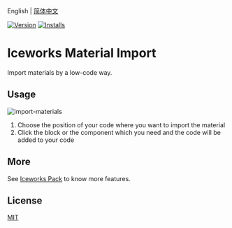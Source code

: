 English | [简体中文](./README.md)

[![Version](https://vsmarketplacebadge.apphb.com/version/iceworks-team.iceworks-material-import.svg)](https://marketplace.visualstudio.com/items?itemName=iceworks-team.iceworks-material-import)
[![Installs](https://vsmarketplacebadge.apphb.com/installs-short/iceworks-team.iceworks-material-import.svg)](https://marketplace.visualstudio.com/items?itemName=iceworks-team.iceworks-material-import)

# Iceworks Material Import

Import materials by a low-code way.

## Usage

![import-materials](https://img.alicdn.com/tfs/TB1GD1Wa9R26e4jSZFEXXbwuXXa-1393-892.gif)

1. Choose the position of your code where you want to import the material
2. Click the block or the component which you need and the code will be added to your code

## More

See [Iceworks Pack](https://marketplace.visualstudio.com/items?itemName=iceworks-team.iceworks) to know more features.

## License

[MIT](https://github.com/ice-lab/iceworks/blob/master/LICENSE)
